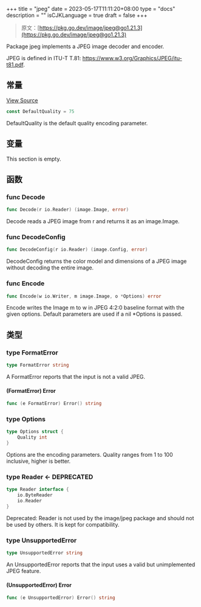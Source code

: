 +++
title = "jpeg"
date = 2023-05-17T11:11:20+08:00
type = "docs"
description = ""
isCJKLanguage = true
draft = false
+++
> 原文：[https://pkg.go.dev/image/jpeg@go1.21.3](https://pkg.go.dev/image/jpeg@go1.21.3)

Package jpeg implements a JPEG image decoder and encoder.

JPEG is defined in ITU-T T.81: https://www.w3.org/Graphics/JPEG/itu-t81.pdf.

## 常量 

[View Source](https://cs.opensource.google/go/go/+/go1.20.1:src/image/jpeg/writer.go;l=565)

``` go 
const DefaultQuality = 75
```

DefaultQuality is the default quality encoding parameter.

## 变量

This section is empty.

## 函数

### func Decode 

``` go 
func Decode(r io.Reader) (image.Image, error)
```

Decode reads a JPEG image from r and returns it as an image.Image.

### func DecodeConfig 

``` go 
func DecodeConfig(r io.Reader) (image.Config, error)
```

DecodeConfig returns the color model and dimensions of a JPEG image without decoding the entire image.

### func Encode 

``` go 
func Encode(w io.Writer, m image.Image, o *Options) error
```

Encode writes the Image m to w in JPEG 4:2:0 baseline format with the given options. Default parameters are used if a nil *Options is passed.

## 类型

### type FormatError 

``` go 
type FormatError string
```

A FormatError reports that the input is not a valid JPEG.

#### (FormatError) Error 

``` go 
func (e FormatError) Error() string
```

### type Options 

``` go 
type Options struct {
	Quality int
}
```

Options are the encoding parameters. Quality ranges from 1 to 100 inclusive, higher is better.

### type Reader <- DEPRECATED

```go
type Reader interface {
	io.ByteReader
	io.Reader
}
```

Deprecated: Reader is not used by the image/jpeg package and should not be used by others. It is kept for compatibility.

### type UnsupportedError 

``` go 
type UnsupportedError string
```

An UnsupportedError reports that the input uses a valid but unimplemented JPEG feature.

#### (UnsupportedError) Error 

``` go 
func (e UnsupportedError) Error() string
```